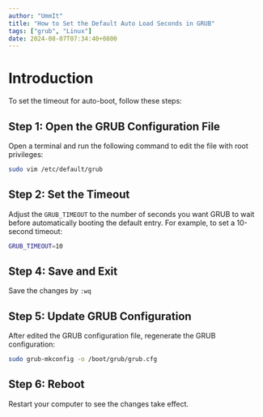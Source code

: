 ```yaml
---
author: "UmmIt"
title: "How to Set the Default Auto Load Seconds in GRUB"
tags: ["grub", "Linux"]
date: 2024-08-07T07:34:40+0800
---
```


# Introduction

To set the timeout for auto-boot, follow these steps:

## Step 1: Open the GRUB Configuration File

Open a terminal and run the following command to edit the file with root privileges:

```bash
sudo vim /etc/default/grub
```

## Step 2: Set the Timeout

Adjust the `GRUB_TIMEOUT` to the number of seconds you want GRUB to wait before automatically booting the default entry. For example, to set a 10-second timeout:

```bash
GRUB_TIMEOUT=10
```

## Step 4: Save and Exit

Save the changes by `:wq`

## Step 5: Update GRUB Configuration

After edited the GRUB configuration file, regenerate the GRUB configuration:

```bash
sudo grub-mkconfig -o /boot/grub/grub.cfg
```

## Step 6: Reboot

Restart your computer to see the changes take effect.
